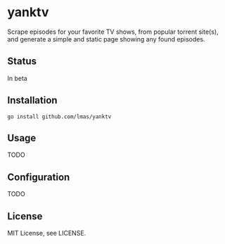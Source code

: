 yanktv
================================================================================

Scrape episodes for your favorite TV shows, from popular torrent site(s), and
generate a simple and static page showing any found episodes.

Status
--------------------------------------------------------------------------------

In beta

Installation
--------------------------------------------------------------------------------

    go install github.com/lmas/yanktv

Usage
--------------------------------------------------------------------------------

TODO

Configuration
--------------------------------------------------------------------------------

TODO

License
--------------------------------------------------------------------------------

MIT License, see LICENSE.

